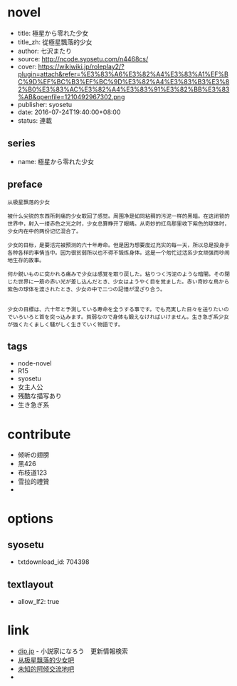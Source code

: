 # novel

- title: 極星から零れた少女
- title_zh: 從極星飄落的少女
- author: 七沢またり
- source: http://ncode.syosetu.com/n4468cs/
- cover: https://wikiwiki.jp/roleplay2/?plugin=attach&refer=%E3%83%A6%E3%82%A4%E3%83%A1%EF%BC%9D%EF%BC%B3%EF%BC%9D%E3%82%A4%E3%83%B3%E3%82%B0%E3%83%AC%E3%82%A4%E3%83%91%E3%82%BB%E3%83%AB&openfile=1210492967302.png
- publisher: syosetu
- date: 2016-07-24T19:40:00+08:00
- status: 連載

## series

- name: 極星から零れた少女

## preface


```
从极星飘落的少女

被什么尖锐的东西所刺痛的少女取回了感觉。周围净是如同粘稠的污泥一样的黑暗。在这闭锁的世界中，射入一缕赤色之光之时，少女总算睁开了眼睛。从奇妙的红鸟那里收下紫色的球体时，少女内在中的两份记忆混合了。

少女的目标，是要活完被预测的六十年寿命。但是因为想要度过充实的每一天，所以总是投身于各种各样的事情当中。因为很贫弱所以也不得不锻炼身体。这是一个匆忙过活系少女顽强而吵闹地生存的故事。

何か鋭いものに突かれる痛みで少女は感覚を取り戻した。粘りつく汚泥のような暗闇。その閉じた世界に一筋の赤い光が差し込んだとき、少女はようやく目を覚ました。赤い奇妙な鳥から紫色の球体を渡されたとき、少女の中で二つの記憶が混ざり合う。


少女の目標は、六十年と予測している寿命を全うする事です。でも充実した日々を送りたいのでいろいろと首を突っ込みます。貧弱なので身体も鍛えなければいけません。生き急ぎ系少女が強くたくましく騒がしく生きていく物語です。
```

## tags

- node-novel
- R15
- syosetu
- 女主人公
- 残酷な描写あり
- 生き急ぎ系

# contribute

- 倾听の翅膀
- 黑426
- 布枝道123
- 雪拉的禮贊
-

# options

## syosetu

- txtdownload_id: 704398

## textlayout

- allow_lf2: true

# link

- [dip.jp](https://narou.dip.jp/search.php?text=n4468cs&novel=all&genre=all&new_genre=all&length=0&down=0&up=100) - 小説家になろう　更新情報検索
- [从极星飘落的少女吧](https://tieba.baidu.com/f?kw=%E4%BB%8E%E6%9E%81%E6%98%9F%E9%A3%98%E8%90%BD%E7%9A%84%E5%B0%91%E5%A5%B3&ie=utf-8&tp=0 "从极星飘落的少女")
- [未知的阿倾交流地吧](https://tieba.baidu.com/p/4436799954?pn=1)
-
